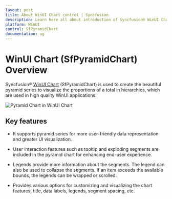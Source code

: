 ```yaml
---
layout: post
title: About WinUI Chart control | Syncfusion
description: Learn here all about introduction of Syncfusion® WinUI Chart (SfPyramidChart) control with key features and more.
platform: WinUI
control: SfPyramidChart
documentation: ug
---
```


# WinUI Chart (SfPyramidChart) Overview

Syncfusion® [WinUI Chart](https://www.syncfusion.com/winui-controls/charts) (SfPyramidChart) is used to create the beautiful pyramid series to visualize the proportions of a total in hierarchies, which are used in high quality WinUI applications.

![Pyramid Chart in WinUI Chart](Getting-Started_Images/winui_pyramid_chart.png)

## Key features

* It supports pyramid series for more user-friendly data representation and greater UI visualization.

* User interaction features such as tooltip and exploding segments are included in the pyramid chart for enhancing end-user experience.

* Legends provide more information about the segments. The legend can also be used to collapse the segments. If an item exceeds the available bounds, the legends can be wrapped or scrolled.

* Provides various options for customizing and visualizing the chart features, title, data labels, legends, segment spacing, etc.
